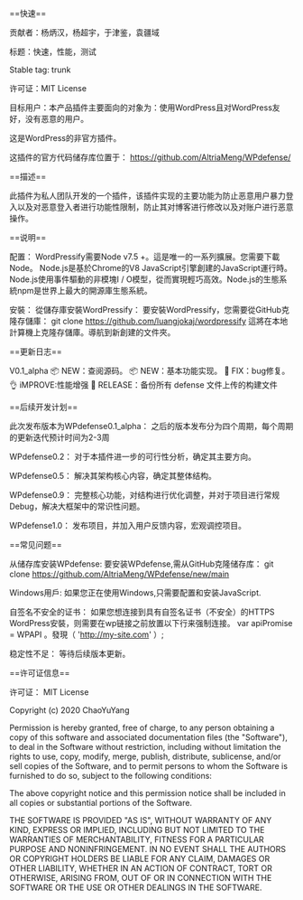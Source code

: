 ==快速==

贡献者：杨炳汉，杨超宇，于津鉴，袁疆域

标题：快速，性能，测试

Stable tag: trunk

许可证：MIT License

目标用户：本产品插件主要面向的对象为：使用WordPress且对WordPress友好，没有恶意的用户。

这是WordPress的非官方插件。

这插件的官方代码储存库位置于：
https://github.com/AltriaMeng/WPdefense/

==描述==

此插件为私人团队开发的一个插件，该插件实现的主要功能为防止恶意用户暴力登入以及对恶意登入者进行功能性限制，防止其对博客进行修改以及对账户进行恶意操作。

==说明==

配置：
  WordPressify需要Node v7.5 +。這是唯一的一系列擴展。您需要下載Node。
    Node.js是基於Chrome的V8 JavaScript引擎創建的JavaScript運行時。Node.js使用事件驅動的非模塊I / O模型，從而實現輕巧高效。Node.js的生態系統npm是世界上最大的開源庫生態系統。

安裝：
  從儲存庫安裝WordPressify：
    要安裝WordPressify，您需要從GitHub克隆存儲庫：
    git clone https://github.com/luangjokaj/wordpressify
    這將在本地計算機上克隆存儲庫。導航到新創建的文件夾。

==更新日志==

V0.1_alpha
  📦 NEW：查阅源码。
  📦 NEW：基本功能实现。
  🐛 FIX：bug修复。
  👌 iMPROVE:性能增强
  🚀 RELEASE：备份所有 defense 文件上传的构建文件
  
==后续开发计划==

此次发布版本为WPdefense0.1_alpha：
  之后的版本发布分为四个周期，每个周期的更新迭代预计时间为2-3周

WPdefense0.2：
  对于本插件进一步的可行性分析，确定其主要方向。

WPdefense0.5：
  解决其架构核心内容，确定其整体结构。

WPdefense0.9：
  完整核心功能，对结构进行优化调整，并对于项目进行常规Debug，解决大框架中的常识性问题。

WPdefense1.0：
  发布项目，并加入用户反馈内容，宏观调控项目。

==常见问题==

从储存库安装WPdefense:
  要安装WPdefense,需从GitHub克隆储存库：
  git clone https://github.com/AltriaMeng/WPdefense/new/main
  
 Windows用戶:
  如果您正在使用Windows,只需要配置和安装JavaScript.
  
自签名不安全的证书：
  如果您想连接到具有自签名证书（不安全）的HTTPS WordPress安裝，则需要在wp链接之前放置以下行来强制连接。
    var  apiPromise  =  WPAPI 。發現（ 'http://my-site.com'  ）;
  
稳定性不足：
  等待后续版本更新。
  
==许可证信息==

  许可证：
  MIT License

  Copyright (c) 2020 ChaoYuYang

  Permission is hereby granted, free of charge, to any person obtaining a copy
  of this software and associated documentation files (the "Software"), to deal
  in the Software without restriction, including without limitation the rights
    to use, copy, modify, merge, publish, distribute, sublicense, and/or sell
  copies of the Software, and to permit persons to whom the Software is
  furnished to do so, subject to the following conditions:
  
  The above copyright notice and this permission notice shall be included in all
  copies or substantial portions of the Software.

  THE SOFTWARE IS PROVIDED "AS IS", WITHOUT WARRANTY OF ANY KIND, EXPRESS OR
  IMPLIED, INCLUDING BUT NOT LIMITED TO THE WARRANTIES OF MERCHANTABILITY,
  FITNESS FOR A PARTICULAR PURPOSE AND NONINFRINGEMENT. IN NO EVENT SHALL THE
  AUTHORS OR COPYRIGHT HOLDERS BE LIABLE FOR ANY CLAIM, DAMAGES OR OTHER
  LIABILITY, WHETHER IN AN ACTION OF CONTRACT, TORT OR OTHERWISE, ARISING FROM,
  OUT OF OR IN CONNECTION WITH THE SOFTWARE OR THE USE OR OTHER DEALINGS IN THE
  SOFTWARE.
